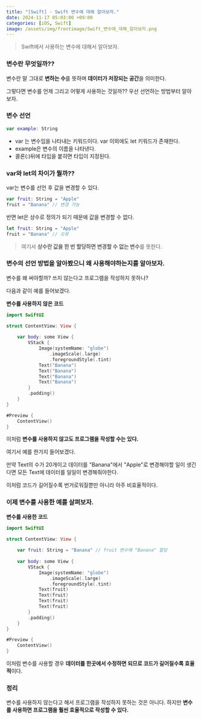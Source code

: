 ```yaml
---
title: "[Swift] - Swift 변수에 대해 알아보자."
date: 2024-11-17 05:03:00 +09:00
categories: [iOS, Swift]
image: /assets/img/frontimage/Swift_변수에_대해_알아보자.png
---
```


>Swift에서 사용하는 변수에 대해서 알아보자.

### 변수란 무엇일까??
변수란 말 그대로 **변하는 수**를 뜻하며 **데이터가 저장되는 공간**을 의미한다.

그렇다면 변수를 언제 그리고 어떻게 사용하는 것일까??
우선 선언하는 방법부터 알아보자.

### 변수 선언
```swift
var example: String
```
- var 는 변수임을 나타내는 키워드이다. var 이외에도 let 키워드가 존재한다.
- example은 변수의 이름을 나타낸다.
- 콜론(:)뒤에 타입을 붙히면 타입이 지정된다.

### var와 let의 차이가 뭘까??
var는 변수를 선언 후 값을 변경할 수 있다.
```swift
var fruit: String = "Apple"
fruit = "Banana" // 변경 가능
```
반면 let은 상수로 정의가 되기 때문에 값을 변경할 수 없다.
```swift
let fruit: String = "Apple"
fruit = "Banana" // 오류
```

> 여기서 **상수란 값을 한 번 할당하면 변경할 수 없는 변수**를 뜻한다.

### 변수의 선언 방법을 알아봤으니 왜 사용해야하는지를 알아보자.

변수를 왜 써야할까? 쓰지 않는다고 프로그램을 작성하지 못하나?

다음과 같이 예를 들어보겠다.

**변수를 사용하지 않은 코드**
```swift
import SwiftUI

struct ContentView: View {
    
    var body: some View {
        VStack {
            Image(systemName: "globe")
                .imageScale(.large)
                .foregroundStyle(.tint)
            Text("Banana")
            Text("Banana")
            Text("Banana")
            Text("Banana")
        }
        .padding()
    }
}

#Preview {
    ContentView()
}
```
이처럼 **변수를 사용하지 않고도 프로그램을 작성할 수는 있다.**

여기서 예를 한가지 들어보겠다.

만약 Text의 수가 20개이고 데이터를 "Banana"에서 "Apple"로 변경해야할 일이 생긴다면 모든 Text에 데이터를 일일이 변경해줘야한다.

이처럼 코드가 길어질수록 번거로워질뿐만 아니라 아주 비효율적이다.

### 이제 변수를 사용한 예를 살펴보자.

**변수를 사용한 코드**
```swift
import SwiftUI

struct ContentView: View {
    
    var fruit: String = "Banana" // fruit 변수에 "Banana" 할당
    
    var body: some View {
        VStack {
            Image(systemName: "globe")
                .imageScale(.large)
                .foregroundStyle(.tint)
            Text(fruit)
            Text(fruit)
            Text(fruit)
            Text(fruit)
        }
        .padding()
    }
}

#Preview {
    ContentView()
}
```
이처럼 변수를 사용할 경우 **데이터를 한곳에서 수정하면 되므로 코드가 길어질수록 효율적**이다.

### 정리
변수를 사용하지 않는다고 해서 프로그램을 작성하지 못하는 것은 아니다.
하지만 **변수를 사용하면 프로그램을 훨씬 효율적으로 작성할 수 있다.**
